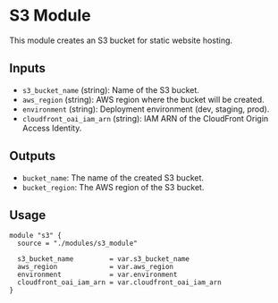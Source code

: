 # S3 Module

This module creates an S3 bucket for static website hosting.

## Inputs

- `s3_bucket_name` (string): Name of the S3 bucket.
- `aws_region` (string): AWS region where the bucket will be created.
- `environment` (string): Deployment environment (dev, staging, prod).
- `cloudfront_oai_iam_arn` (string): IAM ARN of the CloudFront Origin Access Identity.

## Outputs

- `bucket_name`: The name of the created S3 bucket.
- `bucket_region`: The AWS region of the S3 bucket.

## Usage

```hcl
module "s3" {
  source = "./modules/s3_module"

  s3_bucket_name         = var.s3_bucket_name
  aws_region             = var.aws_region
  environment            = var.environment
  cloudfront_oai_iam_arn = var.cloudfront_oai_iam_arn
}
```
